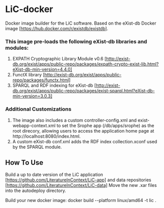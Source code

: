 # LiC-docker
Docker image builder for the LiC software. Based on the eXist-db Docker image [https://hub.docker.com/r/existdb/existdb]. 

### This image pre-loads the following eXist-db libraries and modules: 
1. EXPATH Cryptographic Library Module v0.6 [http://exist-db.org/exist/apps/public-repo/packages/expath-crypto-exist-lib.html?eXist-db-min-version=4.4.0]
2. FunctX library [http://exist-db.org/exist/apps/public-repo/packages/functx.html]
3. SPARQL and RDF indexing for eXist-db [http://exist-db.org/exist/apps/public-repo/packages/exist-sparql.html?eXist-db-min-version=3.0.3]

### Additional Customizations
1. The image also includes a custom controller-config.xml and exist-webapp-context.xml to set the Srophe app (/db/apps/srophe) as the root direcory, allowing users to access the application home page at http://localhost:8080/index.html. 
2. A custom eXist-db conf.xml adds the RDF index collection.xconf used by the SPARQL module. 

## How To Use
Build a up to date version of the LiC application [https://github.com/LiteratureInContext/LiC-app] and data repositories [https://github.com/LiteratureInContext/LiC-data]
Move the new .xar files into the autodeploy directory. 

Build your new docker image: 
docker build --platform linux/amd64 -t lic .




